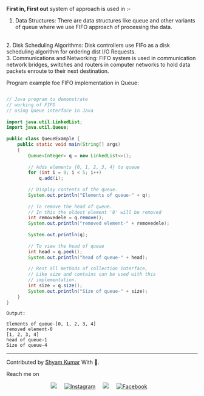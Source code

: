 <p><b>First in, First out</b> system of approach is used in :-</p>

1. Data Structures:
         There are data structures like queue and other variants of queue where we use FIFO approach of processing the data.
<br>
2. Disk Scheduling Algorithms:
        Disk controllers use FIFo as a disk scheduling algorithm for ordering dist I/O Requests.
<br>
3. Communications and Networking:
        FIFO system is used in communication network bridges, switches and routers in computer networks to hold data packets enroute to their next destination.

Program example foe FIFO implementation in Queue:

``` java

// Java program to demonstrate 
// working of FIFO 
// using Queue interface in Java 
  
import java.util.LinkedList; 
import java.util.Queue; 
  
public class QueueExample { 
    public static void main(String[] args) 
    { 
        Queue<Integer> q = new LinkedList<>(); 
  
        // Adds elements {0, 1, 2, 3, 4} to queue 
        for (int i = 0; i < 5; i++) 
            q.add(i); 
  
        // Display contents of the queue. 
        System.out.println("Elements of queue-" + q); 
  
        // To remove the head of queue. 
        // In this the oldest element '0' will be removed 
        int removedele = q.remove(); 
        System.out.println("removed element-" + removedele); 
  
        System.out.println(q); 
  
        // To view the head of queue 
        int head = q.peek(); 
        System.out.println("head of queue-" + head); 
  
        // Rest all methods of collection interface, 
        // Like size and contains can be used with this 
        // implementation. 
        int size = q.size(); 
        System.out.println("Size of queue-" + size); 
    } 
} 
```

```
Output:

Elements of queue-[0, 1, 2, 3, 4]
removed element-0
[1, 2, 3, 4]
head of queue-1
Size of queue-4
```


<hr>

 Contributed by <a href="https://github.com/ShyamKumar1">Shyam Kumar</a> With 💜. 

 Reach me on
<p align='center'>
  <a href="https://www.linkedin.com/in/shyam-kumar-9b9841157/"><img src="https://img.shields.io/badge/linkedin-%230077B5.svg?&style=for-the-badge&logo=linkedin&logoColor=white" /></a>&nbsp;&nbsp;&nbsp;&nbsp;
  <a href="https://www.instagram.com/_smiling_storm_/" target="_blank"><img src="https://img.shields.io/badge/Instagram-%23E4405F.svg?&style=for-the-badge&logo=instagram&logoColor=white" alt="Instagram"></a>&nbsp;&nbsp;&nbsp;&nbsp;
  <a href="mailto:shyam.ceolife@gmail.com?subject=Olá%20Punit"><img src="https://img.shields.io/badge/gmail-%23D14836.svg?&style=for-the-badge&logo=gmail&logoColor=white" /></a>&nbsp;&nbsp;&nbsp;&nbsp;
  <a href="https://www.facebook.com/shyam.george15/" target="_blank"><img src="https://img.shields.io/badge/Facebook-%231877F2.svg?&style=for-the-badge&logo=facebook&logoColor=white" alt="Facebook"></a>&nbsp;&nbsp;&nbsp;&nbsp;
</p>